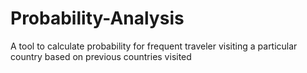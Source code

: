 # Probability-Analysis
A tool to calculate probability for frequent traveler visiting a particular country based on previous countries visited
